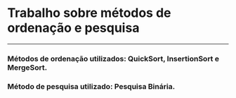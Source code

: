 # Trabalho sobre métodos de ordenação e pesquisa
***
### Métodos de ordenação utilizados: QuickSort, InsertionSort e MergeSort.
### Método de pesquisa utilizado: Pesquisa Binária.




